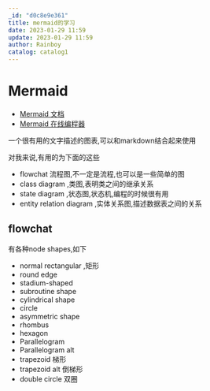 ```yaml
---
_id: "d0c8e9e361"
title: mermaid的学习
date: 2023-01-29 11:59
update: 2023-01-29 11:59
author: Rainboy
catalog: catalog1
---
```


# Mermaid

- [Mermaid 文档](https://mermaid.js.org/intro/)
- [Mermaid 在线编程器](https://mermaid.live)

一个很有用的文字描述的图表,可以和markdown结合起来使用

对我来说,有用的为下面的这些

- flowchat 流程图,不一定是流程,也可以是一些简单的图
- class diagram ,类图,表明类之间的继承关系
- state diagram ,状态图,状态机,编程的时候很有用
- entity relation diagram ,实体关系图,描述数据表之间的关系

## flowchat

有各种node shapes,如下

- normal rectangular ,矩形
- round edge 
- stadium-shaped
- subroutine shape
- cylindrical shape
- circle
- asymmetric shape
- rhombus
- hexagon
- Parallelogram
- Parallelogram alt
- trapezoid 梯形
- trapezoid alt 倒梯形
- double circle 双圈
